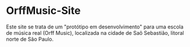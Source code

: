 # OrffMusic-Site

Este site se trata de um "protótipo em desenvolvimento" para uma escola de música real (Orff Music), localizada na cidade de Saõ Sebastião, litoral norte de São Paulo.
